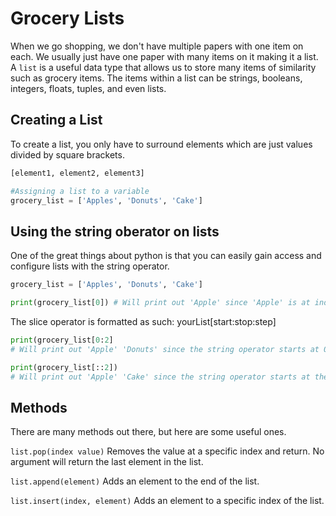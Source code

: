 # Grocery Lists
<!-- Lists -->
When we go shopping, we don't have multiple papers with one item on each. We usually just have one paper with many items on it making it a list. A `list` is a useful data type that allows us to store many items of similarity such as grocery items. The items within a list can be strings, booleans, integers, floats, tuples, and even lists.

## Creating a List
To create a list, you only have to surround elements which are just values divided by square brackets.

```python
[element1, element2, element3]

#Assigning a list to a variable
grocery_list = ['Apples', 'Donuts', 'Cake']
```
## Using the string oberator on lists

One of the great things about python is that you can easily gain access and configure lists with the string operator.

```python
grocery_list = ['Apples', 'Donuts', 'Cake']

print(grocery_list[0]) # Will print out 'Apple' since 'Apple' is at index 0
```
The slice operator is formatted as such: yourList[start:stop:step]
```python
print(grocery_list[0:2] 
# Will print out 'Apple' 'Donuts' since the string operator starts at 0 and stops before 2

print(grocery_list[::2])
# Will print out 'Apple' 'Cake' since the string operator starts at the beginning which is 0 and counts up by 2
```

## Methods

There are many methods out there, but here are some useful ones.

`list.pop(index value)` Removes the value at a specific index and return. No argument will return the last element in the list.

`list.append(element)` Adds an element to the end of the list.

`list.insert(index, element)` Adds an element to a specific index of the list.
